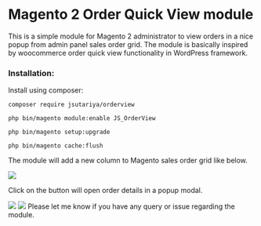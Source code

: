 # Magento 2 Order Quick View module
This is a simple module for Magento 2 administrator to view orders in a nice popup from admin panel sales order grid. The module is basically inspired by woocommerce order quick view functionality in WordPress framework.

### Installation:
Install using composer:

`composer require jsutariya/orderview`

`php bin/magento module:enable JS_OrderView`

`php bin/magento setup:upgrade`

`php bin/magento cache:flush`

The module will add a new column to Magento sales order grid like below.

<img src="https://jsutariya.files.wordpress.com/2019/04/grid.png" />

Click on the button will open order details in a popup modal.

<img src="https://jsutariya.files.wordpress.com/2019/04/popup.png" />
<img src="https://jsutariya.files.wordpress.com/2019/04/popup2.png" />
Please let me know if you have any query or issue regarding the module.
